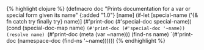 {% highlight clojure %}
(defmacro doc
  "Prints documentation for a var or special form given its name"
  {:added "1.0"}
  [name]
  (if-let [special-name ('{& fn catch try finally try} name)]
    (#'print-doc (#'special-doc special-name))
    (cond
      (special-doc-map name) `(#'print-doc (#'special-doc '~name))
      (resolve name) `(#'print-doc (meta (var ~name)))
      (find-ns name) `(#'print-doc (namespace-doc (find-ns '~name))))))
{% endhighlight %}
